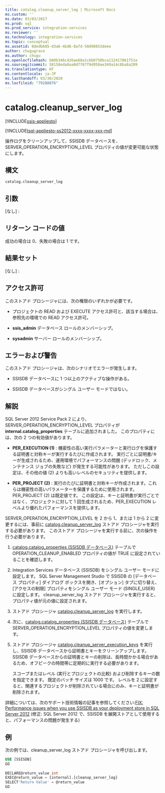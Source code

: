 ```yaml
---
title: catalog.cleanup_server_log | Microsoft Docs
ms.custom: ''
ms.date: 03/03/2017
ms.prod: sql
ms.prod_service: integration-services
ms.reviewer: ''
ms.technology: integration-services
ms.topic: conceptual
ms.assetid: 0dedb685-d3a6-4bd6-8afd-58d98853deee
author: chugugrace
ms.author: chugu
ms.openlocfilehash: b80b346c426ae68a1c6b0750bca112417861f51e
ms.sourcegitcommit: 58158eda0aa0d7f87f9d958ae349a14c0ba8a209
ms.translationtype: HT
ms.contentlocale: ja-JP
ms.lasthandoff: 03/30/2020
ms.locfileid: "79288076"
---
```

# <a name="catalogcleanup_server_log"></a>catalog.cleanup_server_log 

[!INCLUDE[ssis-appliesto](../../includes/ssis-appliesto-ssvrpluslinux-asdb-asdw-xxx.md)]


[!INCLUDE[tsql-appliesto-ss2012-xxxx-xxxx-xxx-md](../../includes/tsql-appliesto-ss2012-xxxx-xxxx-xxx-md.md)]

  操作ログをクリーンアップして、SSISDB データベースを、SERVER_OPERATION_ENCRYPTION_LEVEL プロパティの値が変更可能な状態にします。  
  
## <a name="syntax"></a>構文  
  
```sql
catalog.cleanup_server_log  
```  
  
## <a name="arguments"></a>引数  
 [なし] :  
  
## <a name="return-code-values"></a>リターン コードの値  
 成功の場合は 0、失敗の場合は 1 です。  
  
## <a name="result-sets"></a>結果セット  
 [なし] :  
  
## <a name="permissions"></a>アクセス許可  
 このストアド プロシージャには、次の権限のいずれかが必要です。  
  
-   プロジェクトの READ および EXECUTE アクセス許可と、該当する場合は、参照先の環境での READ アクセス許可。  
  
-   **ssis_admin** データベース ロールのメンバーシップ。  
  
-   **sysadmin** サーバー ロールのメンバーシップ。  
  
## <a name="errors-and-warnings"></a>エラーおよび警告  
 このストアド プロシージャは、次のシナリオでエラーが発生します。  
  
-   SSISDB データベースに 1 つ以上のアクティブな操作がある。  
  
-   SSISDB データベースがシングル ユーザー モードではない。  
  
## <a name="remarks"></a>解説  
 SQL Server 2012 Service Pack 2 により、SERVER_OPERATION_ENCRYPTION_LEVEL プロパティが **internal.catalog_properties** テーブルに追加されました。 このプロパティには、次の 2 つの有効値があります。  
  
-   **PER_EXECUTION (1)** : 機密性の高い実行パラメーターと実行ログを保護する証明書と対称キーが実行するたびに作成されます。 実行ごとに証明書/キーが生成されるため、運用環境でパフォーマンスの問題 (デッドロック、メンテナンス ジョブの失敗など) が発生する可能性があります。 ただしこの設定は、その他の値 (2) よりも高いレベルのセキュリティを提供します。  
  
-   **PER_PROJECT (2)** : 実行のたびに証明書と対称キーが作成されます。これらは機密性の高いパラメーターを保護するために使用されます。 PER_PROJECT (2) は既定値です。 この設定は、キーと証明書が実行ごとではなく、プロジェクトに対して 1 回生成されるため、PER_EXECUTION レベルより優れたパフォーマンスを提供します。  
  
 SERVER_OPERATION_ENCRYPTION_LEVEL を 2 から 1、または 1 から 2 に変更するには、事前に [catalog.cleanup_server_log](../../integration-services/system-stored-procedures/catalog-cleanup-server-log.md) ストアド プロシージャを実行する必要があります。 このストアド プロシージャを実行する前に、次の操作を行う必要があります。  
  
1.  [catalog.catalog_properties &#40;SSISDB データベース&#41;](../../integration-services/system-views/catalog-catalog-properties-ssisdb-database.md) テーブルで OPERATION_CLEANUP_ENABLED プロパティの値が TRUE に設定されていることを確認します。  
  
2.  Integration Services データベース (SSISDB) をシングル ユーザー モードに設定します。 SQL Server Management Studio で SSISDB の [データベース プロパティ] ダイアログ ボックスを開き、[オプション] タブに切り替え、[アクセスの制限] プロパティをシングル ユーザー モード (SINGLE_USER) に設定します。 cleanup_server_log ストアド プロシージャを実行すると、プロパティ値が元の値に設定されます。  
  
3.  ストアド プロシージャ [catalog.cleanup_server_log](../../integration-services/system-stored-procedures/catalog-cleanup-server-log.md) を実行します。  
  
4.  次に、[catalog.catalog_properties &#40;SSISDB データベース&#41;](../../integration-services/system-views/catalog-catalog-properties-ssisdb-database.md) テーブルで SERVER_OPERATION_ENCRYPTION_LEVEL プロパティの値を変更します。  
  
5.  ストアド プロシージャ [catalog.cleanup_server_execution_keys](../../integration-services/system-stored-procedures/catalog-cleanup-server-execution-keys.md) を実行し、SSISDB データベースから証明書とキーをクリーンアップします。 SSISDB データベースからの証明書とキーの削除は、長時間かかる場合があるため、オフピークの時間帯に定期的に実行する必要があります。  
  
     スコープまたはレベル (実行とプロジェクトの比較) および削除するキーの数を指定できます。 既定のバッチ サイズは 1000 です。 レベルを 2 に設定すると、関連するプロジェクトが削除されている場合にのみ、キーと証明書が削除されます。  
  
 詳細については、次のサポート技術情報の記事を参照してください:[FIX: Performance issues when you use SSISDB as your deployment store in SQL Server 2012](https://support.microsoft.com/kb/2972285) (修正: SQL Server 2012 で、SSISDB を展開ストアとして使用すると、パフォーマンスの問題が発生する)  
  
## <a name="example"></a>例  
 次の例では、cleanup_server_log ストアド プロシージャを呼び出します。  
  
```sql  
USE [SSISDB]  
GO  
  
DECLARE@return_value int  
EXEC@return_value = [internal].[cleanup_server_log]  
SELECT'Return Value' = @return_value  
GO   
```  
  
  
